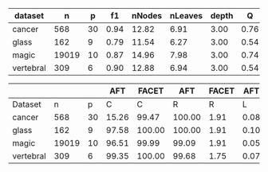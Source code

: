 | dataset   | n     | p   | f1   | nNodes | nLeaves | depth | Q    | J    |
| --------- | ----- | --- | ---- | ------ | ------- | ----- | ---- | ---- |
| cancer    | 568   | 30  | 0.94 | 12.82  | 6.91    | 3.00  | 0.76 | 0.14 |
| glass     | 162   | 9   | 0.79 | 11.54  | 6.27    | 3.00  | 0.54 | 0.40 |
| magic     | 19019 | 10  | 0.87 | 14.96  | 7.98    | 3.00  | 0.74 | 0.48 |
| vertebral | 309   | 6   | 0.90 | 12.88  | 6.94    | 3.00  | 0.54 | 0.56 |


|           |       |     | AFT   | FACET  | AFT    | FACET | AFT  | FACET | AFT  | FACET |
| --------- | ----- | --- | ----- | ------ | ------ | ----- | ---- | ----- | ---- | ----- |
| Dataset   | n     | p   | C     | C      | R      | R     | L    | L     | D    | D     |
| cancer    | 568   | 30  | 15.26 | 99.47  | 100.00 | 1.91  | 0.08 | 50.40 | 1.34 | 11.21 | 5.97 | 2.58 | 11.15 | 3.23 |
| glass     | 162   | 9   | 97.58 | 100.00 | 100.00 | 1.91  | 0.10 | 41.66 | 1.19 | 5.48  | 2.52 | 6.54 | 18.35 | 2.17 |
| magic     | 19019 | 10  | 96.51 | 99.99  | 99.09  | 1.91  | 0.05 | 62.79 | 1.15 | 6.10  | 2.95 | 7.88 | 16.06 | 3.22 |
| vertebral | 309   | 6   | 99.35 | 100.00 | 99.68  | 1.75  | 0.07 | 49.56 | 1.17 | 4.59  | 2.01 | 5.54 | 14.44 | 2.65 |
